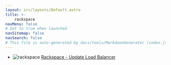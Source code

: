 ```yaml
---
layout: src/layouts/Default.astro
title: >-
    rackspace
navMenu: false
# Set to true when launched
navSitemap: false
navSearch: false
# This file is auto-generated by docs/tools/MarkdownGenerator (index.js)
---
```


<ul>

<li>

![rackspace](https://i.octopus.com/library/step-templates/rackspace.png) [Rackspace - Update Load Balancer](/integrations/rackspace/rackspace-update-load-balancer)

</li>
        
</ul>

